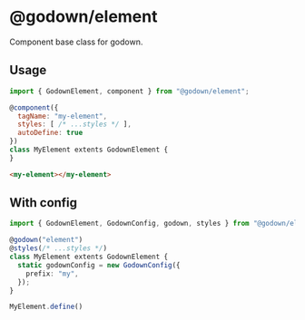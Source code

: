 # @godown/element

Component base class for godown.

## Usage

```js
import { GodownElement, component } from "@godown/element";

@component({
  tagName: "my-element",
  styles: [ /* ...styles */ ],
  autoDefine: true
})
class MyElement extents GodownElement {
}
```

```html
<my-element></my-element>
```

## With config

```ts
import { GodownElement, GodownConfig, godown, styles } from "@godown/element";

@godown("element")
@styles(/* ...styles */)
class MyElement extents GodownElement {
  static godownConfig = new GodownConfig({
    prefix: "my",
  });
}

MyElement.define()
```
